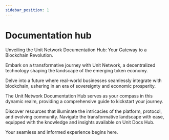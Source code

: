 ```yaml
---
sidebar_position: 1
---
```


# Documentation hub

Unveiling the Unit Network Documentation Hub: Your Gateway to a Blockchain Revolution.

Embark on a transformative journey with Unit Network, a decentralized technology shaping the landscape of the emerging token economy.

Delve into a future where real-world businesses seamlessly integrate with blockchain, ushering in an era of sovereignty and economic prosperity.

The Unit Network Documentation Hub serves as your compass in this dynamic realm, providing a comprehensive guide to kickstart your journey.

Discover resources that illuminate the intricacies of the platform, protocol, and evolving community. Navigate the transformative landscape with ease, equipped with the knowledge and insights available on Unit Docs Hub.

Your seamless and informed experience begins here.
